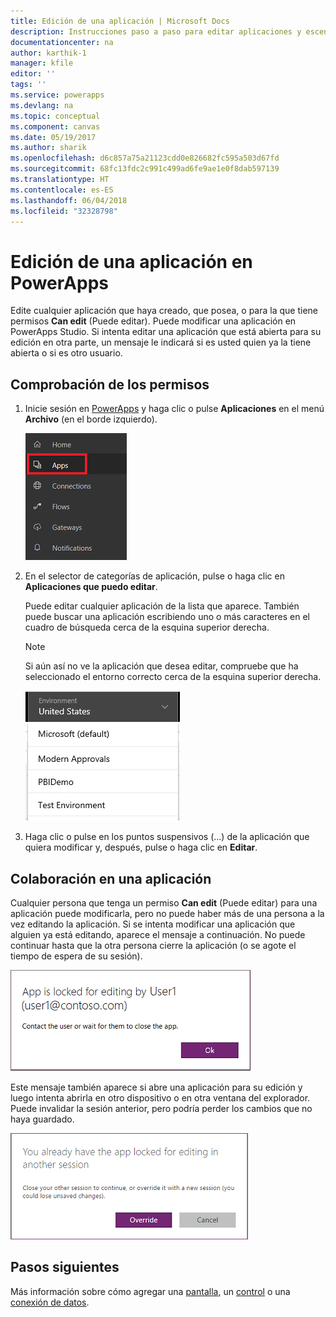 ```yaml
---
title: Edición de una aplicación | Microsoft Docs
description: Instrucciones paso a paso para editar aplicaciones y escenarios de bloqueo de sesión.
documentationcenter: na
author: karthik-1
manager: kfile
editor: ''
tags: ''
ms.service: powerapps
ms.devlang: na
ms.topic: conceptual
ms.component: canvas
ms.date: 05/19/2017
ms.author: sharik
ms.openlocfilehash: d6c857a75a21123cdd0e826682fc595a503d67fd
ms.sourcegitcommit: 68fc13fdc2c991c499ad6fe9ae1e0f8dab597139
ms.translationtype: HT
ms.contentlocale: es-ES
ms.lasthandoff: 06/04/2018
ms.locfileid: "32328798"
---
```

# <a name="edit-an-app-in-powerapps"></a>Edición de una aplicación en PowerApps
Edite cualquier aplicación que haya creado, que posea, o para la que tiene permisos **Can edit** (Puede editar). Puede modificar una aplicación en PowerApps Studio. Si intenta editar una aplicación que está abierta para su edición en otra parte, un mensaje le indicará si es usted quien ya la tiene abierta o si es otro usuario.

## <a name="verify-your-permissions"></a>Comprobación de los permisos
1. Inicie sesión en [PowerApps](https://web.powerapps.com) y haga clic o pulse **Aplicaciones** en el menú **Archivo** (en el borde izquierdo).
   
    ![Opción Aplicaciones en el menú Archivo](./media/edit-app/file-apps.png)

2. En el selector de categorías de aplicación, pulse o haga clic en **Aplicaciones que puedo editar**.

    Puede editar cualquier aplicación de la lista que aparece. También puede buscar una aplicación escribiendo uno o más caracteres en el cuadro de búsqueda cerca de la esquina superior derecha.

    > [!NOTE]
    > Si aún así no ve la aplicación que desea editar, compruebe que ha seleccionado el entorno correcto cerca de la esquina superior derecha.
   
    ![Lista de entornos](./media/edit-app/environment-list.png)

1. Haga clic o pulse en los puntos suspensivos (...) de la aplicación que quiera modificar y, después, pulse o haga clic en **Editar**.

## <a name="collaborate-on-an-app"></a>Colaboración en una aplicación
Cualquier persona que tenga un permiso **Can edit** (Puede editar) para una aplicación puede modificarla, pero no puede haber más de una persona a la vez editando la aplicación. Si se intenta modificar una aplicación que alguien ya está editando, aparece el mensaje a continuación. No puede continuar hasta que la otra persona cierre la aplicación (o se agote el tiempo de espera de su sesión).

![](./media/edit-app/applock-otheruser.png)

Este mensaje también aparece si abre una aplicación para su edición y luego intenta abrirla en otro dispositivo o en otra ventana del explorador. Puede invalidar la sesión anterior, pero podría perder los cambios que no haya guardado.

![](./media/edit-app/applock-selfuser.png)

## <a name="next-steps"></a>Pasos siguientes
Más información sobre cómo agregar una [pantalla](add-screen-context-variables.md), un [control](add-configure-controls.md) o una [conexión de datos](add-data-connection.md).

